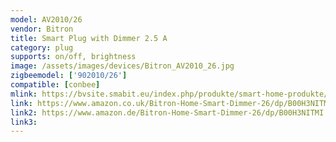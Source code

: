 ```yaml
---
model: AV2010/26
vendor: Bitron
title: Smart Plug with Dimmer 2.5 A
category: plug
supports: on/off, brightness
image: /assets/images/devices/Bitron_AV2010_26.jpg
zigbeemodel: ['902010/26']
compatible: [conbee]
mlink: https://bvsite.smabit.eu/index.php/produkte/smart-home-produkte/smart-plug-mit-dimmer/
link: https://www.amazon.co.uk/Bitron-Home-Smart-Dimmer-26/dp/B00H3NITMI
link2: https://www.amazon.de/Bitron-Home-Smart-Dimmer-26/dp/B00H3NITMI
link3: 
---
```



